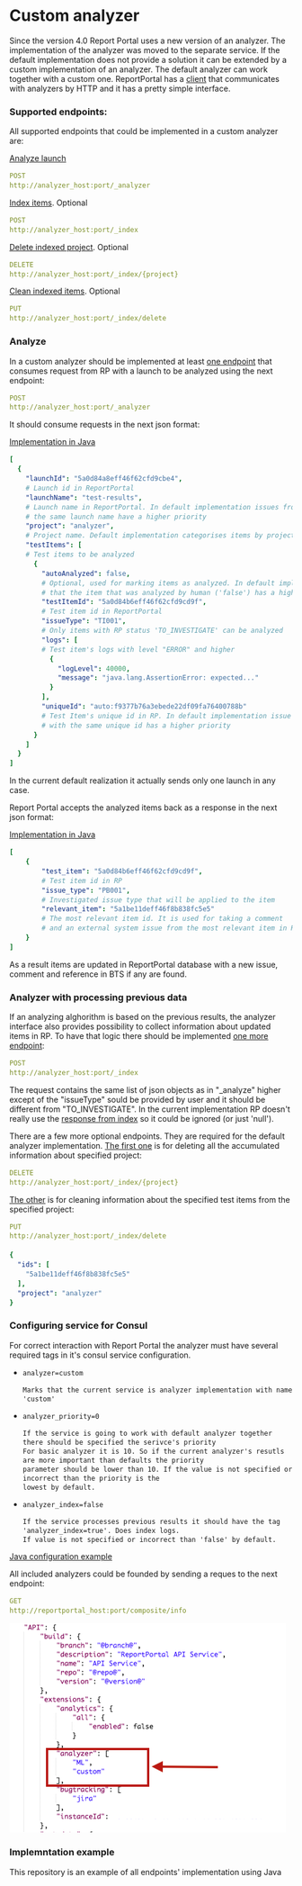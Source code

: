 # Custom analyzer

Since the version 4.0 Report Portal uses a new version of an analyzer. The implementation of the analyzer was moved to the
separate service. If the default implementation does not provide a solution it can be extended by a
custom implementation of an analyzer. The default analyzer can work together with a custom one. ReportPortal has a [client](https://github.com/reportportal/service-api/blob/develop/src/main/java/com/epam/ta/reportportal/core/analyzer/client/AnalyzerServiceClient.java) that communicates
with analyzers by HTTP and it has a pretty simple interface. 

### Supported endpoints:

All supported endpoints that could be implemented in a custom analyzer are:

[Analyze launch](#analyze)
```yaml
POST
http://analyzer_host:port/_analyzer
```

[Index items](#analyzer-with-processing-previous-data). Optional
```yaml
POST
http://analyzer_host:port/_index
```

[Delete indexed project](#analyzer-with-processing-previous-data). Optional
```yaml
DELETE
http://analyzer_host:port/_index/{project}
```

[Clean indexed items](#analyzer-with-processing-previous-data). Optional
```yaml
PUT
http://analyzer_host:port/_index/delete
```


### Analyze
In a custom analyzer should be implemented at least [one endpoint](https://github.com/reportportal/example-custom-analyzer/blob/945b958ca02babb90e25e072e455a4bdb34f51da/src/main/java/by/pbortnik/analyzer/controller/AnalyzerController.java#L23) that consumes request from RP with a launch to be analyzed using the next endpoint:
```yaml
POST
http://analyzer_host:port/_analyzer
```
It should consume requests in the next json format:

[Implementation in Java](https://github.com/reportportal/example-custom-analyzer/blob/677f749e4de7297e9d385ca9c033aa38e9f359bc/src/main/java/by/pbortnik/analyzer/model/IndexLaunch.java)

```yaml
[
  {
    "launchId": "5a0d84a8eff46f62cfd9cbe4",                   
    # Launch id in ReportPortal
    "launchName": "test-results",  
    # Launch name in ReportPortal. In default implementation issues from the launch with
    # the same launch name have a higher priority
    "project": "analyzer",                       
    # Project name. Default implementation categorises items by project  
    "testItems": [                                            
    # Test items to be analyzed
      {
        "autoAnalyzed": false,
        # Optional, used for marking items as analyzed. In default implementation it means 
        # that the item that was analyzed by human ('false') has a higher priority
        "testItemId": "5a0d84b6eff46f62cfd9cd9f",             
        # Test item id in ReportPortal       
        "issueType": "TI001",         
        # Only items with RP status 'TO_INVESTIGATE' can be analyzed        
        "logs": [
        # Test item's logs with level "ERROR" and higher          
          {
            "logLevel": 40000,
            "message": "java.lang.AssertionError: expected..."
          } 
        ],                                                    
        "uniqueId": "auto:f9377b76a3ebede22df09fa76400788b"   
        # Test Item's unique id in RP. In default implementation issue from item 
        # with the same unique id has a higher priority
      }
    ]
  }
]
```
In the current default realization it actually sends only one launch in any case. 


Report Portal accepts the analyzed items back as a response in the next json format:

[Implementation in Java](https://github.com/reportportal/example-custom-analyzer/blob/677f749e4de7297e9d385ca9c033aa38e9f359bc/src/main/java/by/pbortnik/analyzer/model/AnalyzedItemRs.java)
```yaml
[
    {
        "test_item": "5a0d84b6eff46f62cfd9cd9f",
        # Test item id in RP        
        "issue_type": "PB001",
        # Investigated issue type that will be applied to the item
        "relevant_item": "5a1be11deff46f8b838fc5e5"
        # The most relevant item id. It is used for taking a comment 
        # and an external system issue from the most relevant item in RP
    }
]
```

As a result items are updated in ReportPortal database with a new issue, comment and reference in BTS if any are found.

### Analyzer with processing previous data

If an analyzing alghorithm is based on the previous results, the analyzer interface also provides possibility to collect information about updated items in RP. To have that logic there should be implemented [one more endpoint](https://github.com/reportportal/example-custom-analyzer/blob/945b958ca02babb90e25e072e455a4bdb34f51da/src/main/java/by/pbortnik/analyzer/controller/AnalyzerController.java#L51):

```yaml
POST
http://analyzer_host:port/_index
```

The request contains the same list of json objects as in "_analyze" higher except of the "issueType" sould be provided by user and it should be different from "TO_INVESTIGATE". In the current implementation RP doesn't really use the [response from index](https://github.com/reportportal/example-custom-analyzer/blob/677f749e4de7297e9d385ca9c033aa38e9f359bc/src/main/java/by/pbortnik/analyzer/model/IndexRs.java) so it could be ignored (or just 'null').

There are a few more optional endpoints. They are required for the default analyzer implementation. [The first one](https://github.com/reportportal/example-custom-analyzer/blob/945b958ca02babb90e25e072e455a4bdb34f51da/src/main/java/by/pbortnik/analyzer/controller/AnalyzerController.java#L59) is for deleting all the accumulated information about specified project: 

```yaml
DELETE
http://analyzer_host:port/_index/{project}
```
[The other](https://github.com/reportportal/example-custom-analyzer/blob/945b958ca02babb90e25e072e455a4bdb34f51da/src/main/java/by/pbortnik/analyzer/controller/AnalyzerController.java#L65) is for cleaning information about the specified test items from the specified project: 

```yaml
PUT
http://analyzer_host:port/_index/delete

{
  "ids": [
    "5a1be11deff46f8b838fc5e5"
  ],
  "project": "analyzer"
}
```

### Configuring service for Consul

For correct interaction with Report Portal the analyzer must have several required tags in it's consul service configuration. 

* `analyzer=custom` 

      Marks that the current service is analyzer implementation with name 'custom'

* `analyzer_priority=0` 

      If the service is going to work with default analyzer together there should be specified the serivce's priority 
      For basic analyzer it is 10. So if the current analyzer's resutls are more important than defaults the priority 
      parameter should be lower than 10. If the value is not specified or incorrect than the priority is the 
      lowest by default.
      
* `analyzer_index=false`

      If the service processes previous results it should have the tag 'analyzer_index=true'. Does index logs.
      If value is not specified or incorrect than 'false' by default.

[Java configuration example](https://github.com/reportportal/example-custom-analyzer/blob/677f749e4de7297e9d385ca9c033aa38e9f359bc/src/main/resources/application.yaml)

All included analyzers could be founded by sending a reques to the next endpoint:

```yaml
GET
http://reportportal_host:port/composite/info
```

![composite/info](/CompositeInfo.png?raw=true)

### Implemntation example

This repository is an example of all endpoints' implementation using Java
